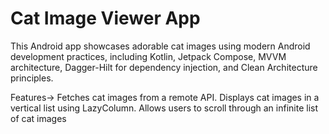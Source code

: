 # Cat Image Viewer App

This Android app showcases adorable cat images using modern Android development practices, including Kotlin, Jetpack Compose, MVVM architecture, Dagger-Hilt for dependency injection, and Clean Architecture principles.

Features->
Fetches cat images from a remote API.
Displays cat images in a vertical list using LazyColumn.
Allows users to scroll through an infinite list of cat images
